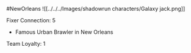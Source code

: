 #NewOrleans
![[../../../Images/shadowrun characters/Galaxy jack.png]]

Fixer
Connection: 5
- Famous Urban Brawler in New Orleans

Team Loyalty: 1